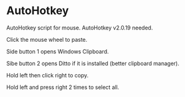# AutoHotkey
AutoHotkey script for mouse. AutoHotkey v2.0.19 needed.

Click the mouse wheel to paste.

Side button 1 opens Windows Clipboard.

Sibe button 2 opens Ditto if it is installed (better clipboard manager).

Hold left then click right to copy.

Hold left and press right 2 times to select all.

